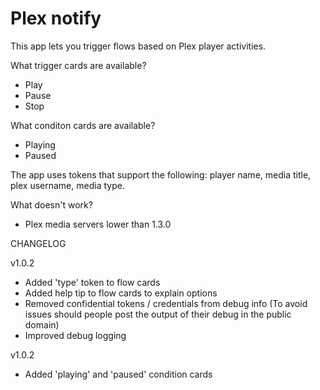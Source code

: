 # Plex notify

This app lets you trigger flows based on Plex player activities.

What trigger cards are available?

* Play
* Pause
* Stop

What conditon cards are available?

* Playing
* Paused

The app uses tokens that support the following: player name, media title, plex username, media type.

What doesn't work?

* Plex media servers lower than 1.3.0

CHANGELOG

v1.0.2

* Added 'type' token to flow cards
* Added help tip to flow cards to explain options
* Removed confidential tokens / credentials from debug info (To avoid issues should people post the output of their debug in the public domain)
* Improved debug logging

v1.0.2

* Added 'playing' and 'paused' condition cards
